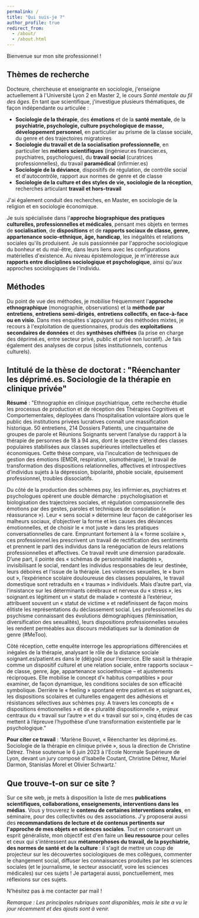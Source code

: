 ```yaml
---
permalink: /
title: "Qui suis-je ?"
author_profile: true
redirect_from: 
  - /about/
  - /about.html
---
```


Bienvenue sur mon site professionnel !

## Thèmes de recherche

Docteure, chercheuse et enseignante en sociologie, j'enseigne actuellement à l'Université Lyon 2 en Master 2, le cours *Santé mentale au fil des âges*. En tant que scientifique, j'investigue plusieurs thématiques, de façon indépendante ou articulée :
- **Sociologie de la thérapie**, des **émotions** et de la **santé mentale**, de la **psychiatrie, psychologie, culture psychologique de masse, développement personnel**, en particulier au prisme de la classe sociale, du genre et des trajectoires migratoires  
- **Sociologie du travail et de la socialisation professionnelle**, en particulier les **métiers scientifiques** (ingénieur.es financier.es, psychiatres, psychologues), du **travail social** (curatrices professionnelles), du travail **paramédical** (infirmier.es)
- **Sociologie de la déviance**, dispositifs de régulation, de contrôle social et d'autocontrôle, rapport aux normes de genre et de classe
- **Sociologie de la culture et des styles de vie, sociologie de la réception**, recherches articulant **travail et hors-travail**

J'ai également conduit des recherches, en Master, en sociologie de la religion et en sociologie économique. 

Je suis spécialisée dans l'**approche biographique des pratiques culturelles, professionnelles et médicales**, pensant mes objets en termes de **socialisation**, de **dispositions** et de **rapports sociaux de classe, genre, appartenance socio-ethnique, âge, handicap**, les inégalités et relations sociales qu'ils produisent. Je suis passionnée par l'approche sociologique du bonheur et du mal-être, dans leurs liens avec les configurations matérielles d'existence. Au niveau épistémologique, je m'intéresse aux **rapports entre disciplines sociologique et psychologique**, ainsi qu'aux approches sociologiques de l'individu. 

## Méthodes

Du point de vue des méthodes, je mobilise fréquemment l'**approche ethnographique** (monographie, observations) et la **méthode par entretiens**, **entretiens semi-dirigés**, **entretiens collectifs**, **en face-à-face ou en visio**. Dans mes enquêtes s'appuyant sur des méthodes mixtes, je recours à l'exploitation de questionnaires, produis des **exploitations secondaires de données** et des **synthèses chiffrées** (la prise en charge des déprimé.es, entre secteur privé, public et privé non lucratif). Je fais également des analyses de corpus (sites institutionnels, contenus culturels).

## Intitulé de la thèse de doctorat : "Réenchanter les déprimé.es. Sociologie de la thérapie en clinique privée"

**Résumé** : "Ethnographie en clinique psychiatrique, cette recherche étudie les processus de production et de réception des Thérapies Cognitives et Comportementales, déployées dans l’hospitalisation volontaire alors que le public des institutions privées lucratives connaît une massification historique. 50 entretiens, 214 Dossiers Patients, une cinquantaine de groupes de parole et Réunions Soignants servent l’analyse du rapport à la thérapie de personnes de 18 à 94 ans, dont le spectre s’étend des classes populaires stabilisées aux classes supérieures intellectuelles et économiques. Cette thèse compare, via l’inculcation de techniques de gestion des émotions (EMDR, respiration, sismothérapie), le travail de transformation des dispositions relationnelles, affectives et introspectives d’individus sujets à la dépression, bipolarité, phobie sociale, épuisement professionnel, troubles dissociatifs. 

Du côté de la production des schèmes psy, les infirmier.es, psychiatres et psychologues opèrent une double démarche : psychologisation et biologisation des trajectoires sociales, et régulation compassionnelle des émotions par des gestes, paroles et techniques de consolation (« réassurance »). Leur « sens social » détermine leur façon de catégoriser les malheurs sociaux, d’objectiver la forme et les causes des déviances émotionnelles, et de choisir le « mot juste » dans les pratiques conversationnelles de care. Empruntant fortement à la « forme scolaire », ces professionnel.les prescrivent un travail de rectification des sentiments et prennent le parti des individus dans la renégociation de leurs relations professionnelles et affectives. Ce travail revêt une dimension paradoxale. D’une part, il pointe des « schémas de personnalité inadaptés », invisibilisant le social, rendant les individus responsables de leur destinée, leurs déboires et l’issue de la thérapie. Les violences sexuelles, le « burn out », l’expérience scolaire douloureuse des classes populaires, le travail domestique sont retraduits en « traumas » individuels. Mais d’autre part, via l’insistance sur les déterminants cérébraux et nerveux du « stress », les soignant.es légitiment un « statut de malade » contesté à l’extérieur, attribuent souvent un « statut de victime » et redéfinissent de façon moins élitiste les représentations du déclassement social. Les professionnel.les du psychisme connaissant des évolutions démographiques (féminisation, diversification des sexualités), leurs dispositions professionnelles sexuées les rendent perméables aux discours médiatiques sur la domination de genre (#MeToo). 

Côté réception, cette enquête interroge les appropriations différenciées et inégales de la thérapie, analysant le rôle de la distance sociale soignant.es/patient.es dans le (dé)goût pour l’exercice. Elle saisit la thérapie comme un dispositif culturel et une relation sociale, entre rapports sociaux – de classe, genre, âge, appartenance socioethnique – et ajustements réciproques. Elle mobilise le concept d’« habitus compatibles » pour examiner, de façon dynamique, les conditions sociales de son efficacité symbolique. Derrière le « feeling » spontané entre patient.es et soignant.es, les dispositions scolaires et culturelles engagent des adhésions et résistances sélectives aux schèmes psy. A travers les concepts de « dispositions émotionnelles » et de « pluralité dispositionnelle », enjeux centraux du « travail sur l’autre » et du « travail sur soi », cinq études de cas mettent à l’épreuve l’hypothèse d’une transformation existentielle par le psychologique."

**Pour citer ce travail** : 'Marlène Bouvet, « Réenchanter les déprimé.es. Sociologie de la thérapie en clinique privée », sous la direction de Christine Détrez. Thèse soutenue le 6 juin 2023 à l'Ecole Normale Supérieure de Lyon, devant un jury composé d'Isabelle Coutant, Christine Détrez, Muriel Darmon, Stanislas Morel et Olivier Schwartz.'

## Que trouve-t-on sur ce site ?

Sur ce site web, je mets à disposition la liste de mes **publications scientifiques, collaborations, enseignements, interventions dans les médias**. Vous y trouverez le **contenu de certaines interventions orales**, en séminaire, pour des collectivités ou des associations. J'y proposerai aussi des **recommandations de lecture et de contenus pertinents sur l'approche de mes objets en sciences sociales**. Tout en conservant un esprit généraliste, mon objectif est d'en faire un **lieu ressource** pour celles et ceux qui s'intéressent aux **métamorphoses du travail, de la psychiatrie, des normes de santé et de la culture** : il s'agit de mettre un coup de projecteur sur les découvertes sociologiques de mes collègues, commenter le changement social, diffuser les connaissances produites par les sciences sociales (et le journalisme, le secteur associatif, voire les sciences médicales) sur ces sujets ! Je partagerai aussi, ponctuellement, mes réflexions sur ces sujets.

N'hésitez pas à me contacter par mail !

*Remarque : Les principales rubriques sont disponibles, mais le site a vu le jour récemment et des ajouts sont à venir.*
